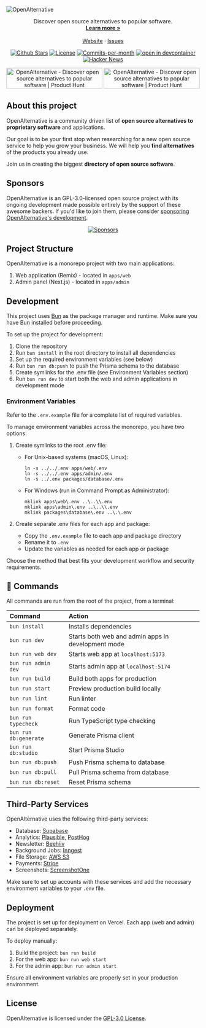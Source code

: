 ![OpenAlternative](https://openalternative.co/opengraph.png)

<p align="center"></p>

<p align="center">
  Discover open source alternatives to popular software.
  <br>
  <a href="https://openalternative.co"><strong>Learn more »</strong></a>
  <br />
  <br />
  <a href="https://openalternative.co">Website</a>
  ·
  <a href="https://github.com/piotrkulpinski/openalternative/issues">Issues</a>
</p>

<p align="center">
   <a href="https://github.com/piotrkulpinski/openalternative/stargazers"><img src="https://img.shields.io/github/stars/piotrkulpinski/openalternative" alt="Github Stars"></a>
   <a href="https://github.com/piotrkulpinski/openalternative/blob/main/LICENSE"><img src="https://img.shields.io/github/license/piotrkulpinski/openalternative" alt="License"></a>
   <a href="https://github.com/piotrkulpinski/openalternative/pulse"><img src="https://img.shields.io/github/commit-activity/m/piotrkulpinski/openalternative" alt="Commits-per-month"></a>
   <a href="https://vscode.dev/redirect?url=vscode://ms-vscode-remote.remote-containers/cloneInVolume?url=https://github.com/piotrkulpinski/openalternative">
   <img alt="open in devcontainer" src="https://img.shields.io/static/v1?label=Dev%20Containers&message=Enabled&color=blue&logo=visualstudiocode" />
   </a>
   <a href="https://news.ycombinator.com/item?id=39639386"><img src="https://img.shields.io/badge/Hacker%20News-156-%23FF6600" alt="Hacker News"></a>
</p>

<p align="center">
  <a href="https://www.producthunt.com/posts/openalternative?utm_source=badge-top-post-badge&utm_medium=badge&utm_souce=badge-openalternative" target="_blank"><img src="https://api.producthunt.com/widgets/embed-image/v1/top-post-badge.svg?post_id=443404&theme=light&period=daily" alt="OpenAlternative - Discover open source alternatives to popular software | Product Hunt" style="width: 250px; height: 54px;" width="250" height="54" /></a>
  <a href="https://www.producthunt.com/posts/openalternative?utm_source=badge-featured&utm_medium=badge&utm_souce=badge-openalternative" target="_blank"><img src="https://api.producthunt.com/widgets/embed-image/v1/featured.svg?post_id=443404&theme=light" alt="OpenAlternative - Discover open source alternatives to popular software | Product Hunt" style="width: 250px; height: 54px;" width="250" height="54" /></a>
</p>

## About this project

OpenAlternative is a community driven list of **open source alternatives to proprietary software** and applications.

Our goal is to be your first stop when researching for a new open source service to help you grow your business. We will help you **find alternatives** of the products you already use.

Join us in creating the biggest **directory of open source software**.

## Sponsors

OpenAlternative is an GPL-3.0-licensed open source project with its ongoing development made possible entirely by the support of these awesome backers. If you'd like to join them, please consider [sponsoring OpenAlternative's development](https://openalternative.co/advertise).

<p align="center">
  <a target="_blank" href="https://openalternative.co/advertise#advertisers">
    <img alt="Sponsors" src="https://openalternative.co/advertisers/advertisers.webp">
  </a>
</p>

## Project Structure

OpenAlternative is a monorepo project with two main applications:

1. Web application (Remix) - located in `apps/web`
2. Admin panel (Next.js) - located in `apps/admin`

## Development

This project uses [Bun](https://bun.sh/) as the package manager and runtime. Make sure you have Bun installed before proceeding.

To set up the project for development:

1. Clone the repository
2. Run `bun install` in the root directory to install all dependencies
3. Set up the required environment variables (see below)
4. Run `bun run db:push` to push the Prisma schema to the database
5. Create symlinks for the .env file (see Environment Variables section)
6. Run `bun run dev` to start both the web and admin applications in development mode

### Environment Variables

Refer to the `.env.example` file for a complete list of required variables.

To manage environment variables across the monorepo, you have two options:

1. Create symlinks to the root .env file:
   - For Unix-based systems (macOS, Linux):
     ```
     ln -s ../../.env apps/web/.env
     ln -s ../../.env apps/admin/.env
     ln -s ../.env packages/database/.env
     ```
   - For Windows (run in Command Prompt as Administrator):
     ```
     mklink apps\web\.env ..\..\\.env
     mklink apps\admin\.env ..\..\\.env
     mklink packages\database\.env ..\.\.env
     ```

2. Create separate .env files for each app and package:
   - Copy the `.env.example` file to each app and package directory
   - Rename it to `.env`
   - Update the variables as needed for each app or package

Choose the method that best fits your development workflow and security requirements.

## 🧞 Commands

All commands are run from the root of the project, from a terminal:

| Command           | Action                                                    |
| :---------------- | :-------------------------------------------------------- |
| `bun install`     | Installs dependencies                                     |
| `bun run dev`     | Starts both web and admin apps in development mode        |
| `bun run web dev` | Starts web app at `localhost:5173`                        |
| `bun run admin dev` | Starts admin app at `localhost:5174`                    |
| `bun run build`   | Build both apps for production                            |
| `bun run start`   | Preview production build locally                          |
| `bun run lint`    | Run linter                                                |
| `bun run format`  | Format code                                               |
| `bun run typecheck` | Run TypeScript type checking 
| `bun run db:generate` | Generate Prisma client
| `bun run db:studio` | Start Prisma Studio
| `bun run db:push` | Push Prisma schema to database
| `bun run db:pull` | Pull Prisma schema from database
| `bun run db:reset` | Reset Prisma schema

## Third-Party Services

OpenAlternative uses the following third-party services:

- Database: [Supabase](https://supabase.com)
- Analytics: [Plausible](https://plausible.io), [PostHog](https://posthog.com)
- Newsletter: [Beehiiv](https://go.openalternative.co/beehiiv)
- Background Jobs: [Inngest](https://inngest.com)
- File Storage: [AWS S3](https://aws.amazon.com/s3)
- Payments: [Stripe](https://stripe.com)
- Screenshots: [ScreenshotOne](https://go.openalternative.co/screenshotone)

Make sure to set up accounts with these services and add the necessary environment variables to your `.env` file.

## Deployment

The project is set up for deployment on Vercel. Each app (web and admin) can be deployed separately.

To deploy manually:

1. Build the project: `bun run build`
2. For the web app: `bun run web start`
3. For the admin app: `bun run admin start`

Ensure all environment variables are properly set in your production environment.

## License

OpenAlternative is licensed under the [GPL-3.0 License](LICENSE).
